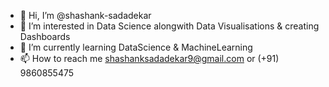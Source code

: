 - 👋 Hi, I’m @shashank-sadadekar
- 👀 I’m interested in Data Science alongwith Data Visualisations & creating Dashboards
- 🌱 I’m currently learning DataScience & MachineLearning
- 📫 How to reach me shashanksadadekar9@gmail.com or (+91) 9860855475


<!---
shashank-sadadekar/shashank-sadadekar is a ✨ special ✨ repository because its `README.md` (this file) appears on your GitHub profile.
You can click the Preview link to take a look at your changes.
--->
